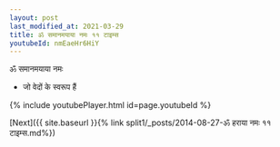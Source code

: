 ```yaml
---
layout: post
last_modified_at: 2021-03-29
title: ॐ समानमयाया नमः ११ टाइम्स
youtubeId: nmEaeHr6HiY
---
```

 
 
 ॐ समानमयाया नमः  
 
 -  जो वेदों के स्वरूप हैं 
 
  
 
  
 
 
 
 
 
 


{% include youtubePlayer.html id=page.youtubeId %}
 
[Next]({{ site.baseurl }}{% link  split1/_posts/2014-08-27-ॐ हराया नमः ११ टाइम्स.md%})
 
